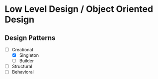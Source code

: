 # Low Level Design / Object Oriented Design

## Design Patterns

- [ ] Creational
    - [x] Singleton
    - [ ] Builder
- [ ] Structural
- [ ] Behavioral